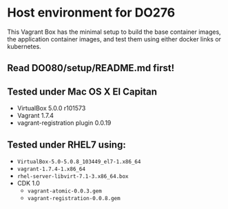 
# Host environment for DO276

This Vagrant Box has the minimal setup to build the base container images, the application container images, and test them using either docker links or kubernetes.

## Read DO080/setup/README.md first!

## Tested under Mac OS X El Capitan

* VirtualBox 5.0.0 r101573
* Vagrant 1.7.4
* vagrant-registration plugin 0.0.19

## Tested under RHEL7 using:

* `VirtualBox-5.0-5.0.8_103449_el7-1.x86_64`
* `vagrant-1.7.4-1.x86_64`
* `rhel-server-libvirt-7.1-3.x86_64.box`
* CDK 1.0
  * `vagrant-atomic-0.0.3.gem`
  * `vagrant-registration-0.0.8.gem`

